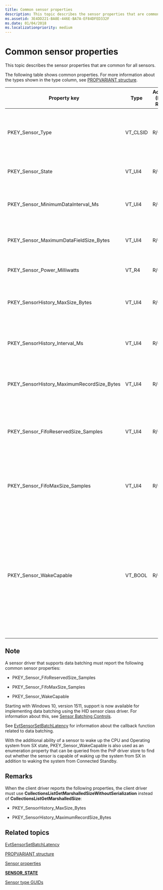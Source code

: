 ```yaml
---
title: Common sensor properties
description: This topic describes the sensor properties that are common for all sensors.
ms.assetid: 3E4DD221-BA8E-446E-BA7A-EF84DFED332F
ms.date: 01/04/2018
ms.localizationpriority: medium
---
```


# Common sensor properties


This topic describes the sensor properties that are common for all sensors.

The following table shows common properties. For more information about the types shown in the type column, see [PROPVARIANT structure](/windows/win32/api/propidlbase/ns-propidlbase-propvariant).

<table>
<colgroup>
<col width="20%" />
<col width="20%" />
<col width="20%" />
<col width="20%" />
<col width="20%" />
</colgroup>
<thead>
<tr class="header">
<th>Property key</th>
<th>Type</th>
<th>Access (R/O, R/W)</th>
<th>Required/Optional</th>
<th>Description</th>
</tr>
</thead>
<tbody>
<tr class="odd">
<td><p>PKEY_Sensor_Type</p></td>
<td><p>VT_CLSID</p></td>
<td><p>R/O</p></td>
<td><p>Required</p></td>
<td><p>The type of sensor. The GUID will consist of the same format as a Windows sensor (e.g., SENSOR_TYPE_ACCELEROMETER_3D). For more information about sensor types, see <a href="/windows-hardware/drivers/sensors/about-sensor-constants" data-raw-source="[Sensor type GUIDs](./about-sensor-constants.md)">Sensor type GUIDs</a>.</p></td>
</tr>
<tr class="even">
<td><p>PKEY_Sensor_State</p></td>
<td><p>VT_UI4</p></td>
<td><p>R/O</p></td>
<td><p>Required</p></td>
<td><p>The state of the sensor. For more information about sensor states, see <a href="/windows-hardware/drivers/ddi/sensorsdef/ne-sensorsdef-sensor_state" data-raw-source="[&lt;strong&gt;SENSOR_STATE&lt;/strong&gt;](/windows-hardware/drivers/ddi/sensorsdef/ne-sensorsdef-sensor_state)"><strong>SENSOR_STATE</strong></a>.</p></td>
</tr>
<tr class="odd">
<td><p>PKEY_Sensor_MinimumDataInterval_Ms</p></td>
<td><p>VT_UI4</p></td>
<td><p>R/O</p></td>
<td><p>Required</p></td>
<td><p>The minimum time interval (in milliseconds) that the hardware supports for sensor data report generation.</p></td>
</tr>
<tr class="even">
<td><p>PKEY_Sensor_MaximumDataFieldSize_Bytes</p></td>
<td><p>VT_UI4</p></td>
<td><p>R/O</p></td>
<td><p>Required</p></td>
<td><p>The maximum size returned in a ReadFile call. A ReadFile call allows the Native API to allocate a buffer to hold any data field.</p></td>
</tr>
<tr class="odd">
<td><p>PKEY_Sensor_Power_Milliwatts</p></td>
<td><p>VT_R4</p></td>
<td><p>R/O</p></td>
<td><p>Optional</p></td>
<td><p>The sensor power expressed in milliwatts.</p></td>
</tr>
<tr class="even">
<td><p>PKEY_SensorHistory_MaxSize_Bytes</p></td>
<td><p>VT_UI4</p></td>
<td><p>R/O</p></td>
<td><p>Optional</p>
<p>But required, if the sensor supports History.</p></td>
<td><p>The maximum size of sensor history data, expressed in bytes.</p></td>
</tr>
<tr class="odd">
<td><p>PKEY_SensorHistory_Interval_Ms</p></td>
<td><p>VT_UI4</p></td>
<td><p>R/O</p></td>
<td><p>Optional</p>
<p>But required, if the sensor supports History.</p></td>
<td><p>The sensor history sampling interval, expressed in milliseconds.</p></td>
</tr>
<tr class="even">
<td><p>PKEY_SensorHistory_MaximumRecordSize_Bytes</p></td>
<td><p>VT_UI4</p></td>
<td><p>R/O</p></td>
<td><p>Optional</p>
<p>But required, if the sensor supports History.</p></td>
<td><p>The maximum record size expressed in bytes.</p></td>
</tr>
<tr class="odd">
<td><p>PKEY_Sensor_FifoReservedSize_Samples</p></td>
<td><p>VT_UI4</p></td>
<td><p>R/O</p></td>
<td><p>Optional</p>
<p>But required, if the sensor supports Batching.</p></td>
<td><p>The number of events reserved for this sensor in the fist-in-first-out (FIFO) buffer for the batch. This guarantees a minimum number of events. If this value is zero, then there is no guarantee that the sensor will perform batching.</p></td>
</tr>
<tr class="even">
<td><p>PKEY_Sensor_FifoMaxSize_Samples</p></td>
<td><p>VT_UI4</p></td>
<td><p>R/O</p></td>
<td><p>Optional</p>
<p>But required, if the sensor supports Batching.</p></td>
<td><p>The maximum number of events that could be batched in the FIFO. If this value is zero, then batching is not supported by the sensor. The actual number of events may be smaller than this number since the batch FIFO can be shared by multiple sensors.</p></td>
</tr>
<tr class="odd">
<td><p>PKEY_Sensor_WakeCapable</p></td>
<td><p>VT_BOOL</p></td>
<td><p>R/O</p></td>
<td><p>Optional</p>
<p>But required, if the sensor supports Batching.</p></td>
<td><p>Indicates whether the sensor is wake-capable.</p>
<p>When a sensor supports Sensor batching, this should be set to VARIANT_TRUE, if sensor can wake the application processor when the FIFO is full. And the value should be set to VARIANT_FALSE, if the sensor can’t wake the application processor. When this is the case, the state of this property indicates the sensor’s ability to wake from Connected Standby.</p>
<p>If the sensor supports waking a system from SX, this property should be set to VARIANT_TRUE and if it does not support wake from SX, this property should be set to VARIANT_FALSE.</p></td>
</tr>
</tbody>
</table>

 

## <span id="Note"></span><span id="note"></span><span id="NOTE"></span>Note


A sensor driver that supports data batching must report the following common sensor properties:

-   PKEY\_Sensor\_FifoReservedSize\_Samples

-   PKEY\_Sensor\_FifoMaxSize\_Samples

-   PKEY\_Sensor\_WakeCapable

Starting with Windows 10, version 1511, support is now available for implementing data batching using the HID sensor class driver. For information about this, see [Sensor Batching Controls](sensor-batching-for-power-saving-.md).

See [EvtSensorSetBatchLatency](/windows-hardware/drivers/ddi/sensorscx/ns-sensorscx-_sensor_controller_config) for information about the callback function related to data batching.

With the additional ability of a sensor to wake up the CPU and Operating system from SX state, PKEY\_Sensor\_WakeCapable is also used as an enumeration property that can be queried from the PnP driver store to find out whether the sensor is capable of waking up the system from SX in addition to waking the system from Connected Standby.

## <span id="Remarks"></span><span id="remarks"></span><span id="REMARKS"></span>Remarks


When the client driver reports the following properties, the client driver must use **CollectionsListGetMarshalledSizeWithoutSerialization** instead of **CollectionsListGetMarshalledSize**:

-   PKEY\_SensorHistory\_MaxSize\_Bytes

-   PKEY\_SensorHistory\_MaximumRecordSize\_Bytes

## <span id="related_topics"></span>Related topics


[EvtSensorSetBatchLatency](/windows-hardware/drivers/ddi/sensorscx/ns-sensorscx-_sensor_controller_config)

[PROPVARIANT structure](/windows/win32/api/propidlbase/ns-propidlbase-propvariant)

[Sensor properties]()

[**SENSOR\_STATE**](/windows-hardware/drivers/ddi/sensorsdef/ne-sensorsdef-sensor_state)

[Sensor type GUIDs](./about-sensor-constants.md)